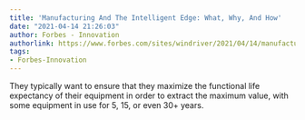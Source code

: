```yaml
---
title: 'Manufacturing And The Intelligent Edge: What, Why, And How'
date: "2021-04-14 21:26:03"
author: Forbes - Innovation
authorlink: https://www.forbes.com/sites/windriver/2021/04/14/manufacturing-and-the-intelligent-edge-what-why-and-how/
tags:
- Forbes-Innovation
---
```

They typically want to ensure that they maximize the functional life expectancy of their equipment in order to extract the maximum value, with some equipment in use for 5, 15, or even 30+ years.